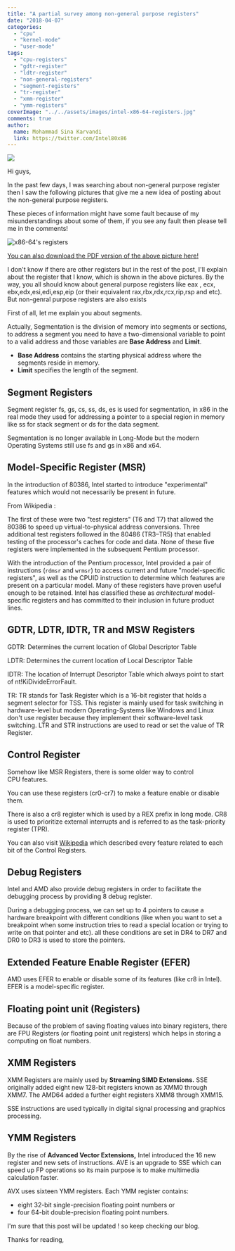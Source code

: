```yaml
---
title: "A partial survey among non-general purpose registers"
date: "2018-04-07"
categories: 
  - "cpu"
  - "kernel-mode"
  - "user-mode"
tags: 
  - "cpu-registers"
  - "gdtr-register"
  - "ldtr-register"
  - "non-general-registers"
  - "segment-registers"
  - "tr-register"
  - "xmm-register"
  - "ymm-registers"
coverImage: "../../assets/images/intel-x86-64-registers.jpg"
comments: true
author:
  name: Mohammad Sina Karvandi
  link: https://twitter.com/Intel80x86
---
```


![](../../assets/images/intel-x86-64-registers.jpg)

Hi guys,

In the past few days, I was searching about non-general purpose register then I saw the following pictures that give me a new idea of posting about the non-general purpose registers.

These pieces of information might have some fault because of my misunderstandings about some of them, if you see any fault then please tell me in the comments!

![x86-64's registers](../../assets/images/intel-x86-64-registers.jpg)

[You can also download the PDF version of the above picture here!](../../assets/files/Intel.x86-64.Architecture.2012011000.pdf)

I don't know if there are other registers but in the rest of the post, I'll explain about the register that I know, which is shown in the above pictures. By the way, you all should know about general purpose registers like eax , ecx, ebx,edx,esi,edi,esp,eip (or their equivalent rax,rbx,rdx,rcx,rip,rsp and etc). But non-genral purpose registers are also exists

First of all, let me explain you about segments.

Actually, Segmentation is the division of memory into segments or sections, to address a segment you need to have a two-dimensional variable to point to a valid address and those variables are **Base Address** and **Limit**.

- **Base Address** contains the starting physical address where the segments reside in memory.
- **Limit** specifies the length of the segment.

## Segment Registers

Segment register fs, gs, cs, ss, ds, es is used for segmentation, in x86 in the real mode they used for addressing a pointer to a special region in memory like ss for stack segment or ds for the data segment.

Segmentation is no longer available in Long-Mode but the modern Operating Systems still use fs and gs in x86 and x64.

## **Model-Specific Register** (**MSR**)

In the introduction of 80386, Intel started to introduce "experimental" features which would not necessarily be present in future.

From Wikipedia :

The first of these were two "test registers" (T6 and T7) that allowed the 80386 to speed up virtual-to-physical address conversions. Three additional test registers followed in the 80486 (TR3–TR5) that enabled testing of the processor's caches for code and data. None of these five registers were implemented in the subsequent Pentium processor.

With the introduction of the Pentium processor, Intel provided a pair of instructions (`rdmsr` and `wrmsr`) to access current and future "model-specific registers", as well as the CPUID instruction to determine which features are present on a particular model. Many of these registers have proven useful enough to be retained. Intel has classified these as _architectural_ model-specific registers and has committed to their inclusion in future product lines.

## **GDTR, LDTR, IDTR, TR and MSW Registers**

GDTR: Determines the current location of Global Descriptor Table

LDTR: Determines the current location of Local Descriptor Table

IDTR: The location of Interrupt Descriptor Table which always point to start of nt!KiDivideErrorFault.

TR: TR stands for Task Register which is a 16-bit register that holds a segment selector for TSS. This register is mainly used for task switching in hardware-level but modern Operating-Systems like Windows and Linux don't use register because they implement their software-level task switching. LTR and STR instructions are used to read or set the value of TR Register.

## Control Register

Somehow like MSR Registers, there is some older way to control CPU features.

You can use these registers (cr0-cr7) to make a feature enable or disable them.

There is also a cr8 register which is used by a REX prefix in long mode. CR8 is used to prioritize external interrupts and is referred to as the task-priority register (TPR).

You can also visit [Wikipedia](https://en.wikipedia.org/wiki/Control_register) which described every feature related to each bit of the Control Registers.

## Debug Registers

Intel and AMD also provide debug registers in order to facilitate the debugging process by providing 8 debug register.

During a debugging process, we can set up to 4 pointers to cause a hardware breakpoint with different conditions (like when you want to set a breakpoint when some instruction tries to read a special location or trying to write on that pointer and etc). all these conditions are set in DR4 to DR7 and DR0 to DR3 is used to store the pointers.

## Extended Feature Enable Register (EFER)

AMD uses EFER to enable or disable some of its features (like cr8 in Intel). EFER is a model-specific register.

## Floating point unit (Registers)

Because of the problem of saving floating values into binary registers, there are FPU Registers (or floating point unit registers) which helps in storing a computing on float numbers.

## XMM Registers

XMM Registers are mainly used by **Streaming SIMD Extensions.** SSE originally added eight new 128-bit registers known as XMM0 through XMM7. The AMD64 added a further eight registers XMM8 through XMM15.

SSE instructions are used typically in digital signal processing and graphics processing.

## YMM Registers

By the rise of **Advanced Vector Extensions,** Intel introduced the 16 new register and new sets of instructions. AVE is an upgrade to SSE which can speed up FP operations so its main purpose is to make multimedia calculation faster.

AVX uses sixteen YMM registers. Each YMM register contains:

- eight 32-bit single-precision floating point numbers or
- four 64-bit double-precision floating point numbers.

I'm sure that this post will be updated ! so keep checking our blog.

Thanks for reading,
